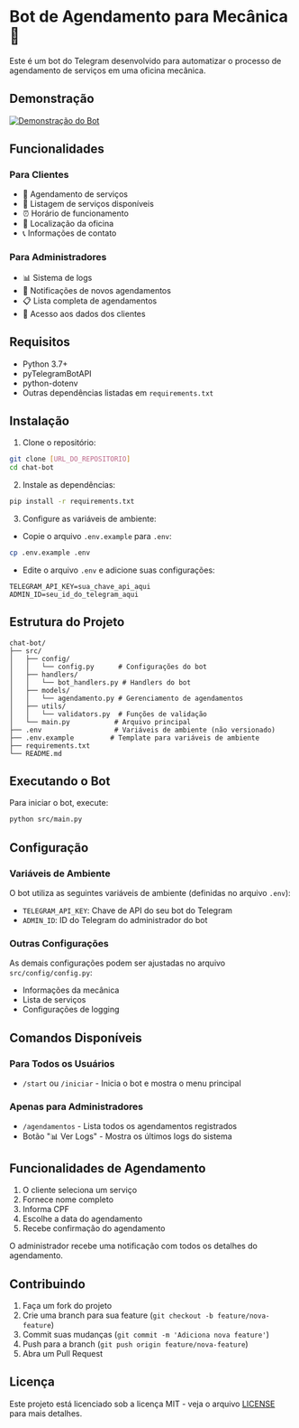 # Bot de Agendamento para Mecânica 🚗

Este é um bot do Telegram desenvolvido para automatizar o processo de agendamento de serviços em uma oficina mecânica.

## Demonstração

[![Demonstração do Bot](https://img.youtube.com/vi/gKHHa84-Sp8/maxresdefault.jpg)](https://youtube.com/shorts/gKHHa84-Sp8)

## Funcionalidades

### Para Clientes
- 📅 Agendamento de serviços
- 🔧 Listagem de serviços disponíveis
- ⏰ Horário de funcionamento
- 📍 Localização da oficina
- 📞 Informações de contato

### Para Administradores
- 📊 Sistema de logs
- 🔔 Notificações de novos agendamentos
- 📋 Lista completa de agendamentos
- 👤 Acesso aos dados dos clientes

## Requisitos

- Python 3.7+
- pyTelegramBotAPI
- python-dotenv
- Outras dependências listadas em `requirements.txt`

## Instalação

1. Clone o repositório:
```bash
git clone [URL_DO_REPOSITORIO]
cd chat-bot
```

2. Instale as dependências:
```bash
pip install -r requirements.txt
```

3. Configure as variáveis de ambiente:
- Copie o arquivo `.env.example` para `.env`:
```bash
cp .env.example .env
```
- Edite o arquivo `.env` e adicione suas configurações:
```
TELEGRAM_API_KEY=sua_chave_api_aqui
ADMIN_ID=seu_id_do_telegram_aqui
```

## Estrutura do Projeto

```
chat-bot/
├── src/
│   ├── config/
│   │   └── config.py      # Configurações do bot
│   ├── handlers/
│   │   └── bot_handlers.py # Handlers do bot
│   ├── models/
│   │   └── agendamento.py # Gerenciamento de agendamentos
│   ├── utils/
│   │   └── validators.py  # Funções de validação
│   └── main.py           # Arquivo principal
├── .env                  # Variáveis de ambiente (não versionado)
├── .env.example         # Template para variáveis de ambiente
├── requirements.txt
└── README.md
```

## Executando o Bot

Para iniciar o bot, execute:

```bash
python src/main.py
```

## Configuração

### Variáveis de Ambiente
O bot utiliza as seguintes variáveis de ambiente (definidas no arquivo `.env`):

- `TELEGRAM_API_KEY`: Chave de API do seu bot do Telegram
- `ADMIN_ID`: ID do Telegram do administrador do bot

### Outras Configurações
As demais configurações podem ser ajustadas no arquivo `src/config/config.py`:

- Informações da mecânica
- Lista de serviços
- Configurações de logging

## Comandos Disponíveis

### Para Todos os Usuários
- `/start` ou `/iniciar` - Inicia o bot e mostra o menu principal

### Apenas para Administradores
- `/agendamentos` - Lista todos os agendamentos registrados
- Botão "📊 Ver Logs" - Mostra os últimos logs do sistema

## Funcionalidades de Agendamento

1. O cliente seleciona um serviço
2. Fornece nome completo
3. Informa CPF
4. Escolhe a data do agendamento
5. Recebe confirmação do agendamento

O administrador recebe uma notificação com todos os detalhes do agendamento.

## Contribuindo

1. Faça um fork do projeto
2. Crie uma branch para sua feature (`git checkout -b feature/nova-feature`)
3. Commit suas mudanças (`git commit -m 'Adiciona nova feature'`)
4. Push para a branch (`git push origin feature/nova-feature`)
5. Abra um Pull Request

## Licença

Este projeto está licenciado sob a licença MIT - veja o arquivo [LICENSE](LICENSE) para mais detalhes. 